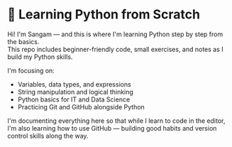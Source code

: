 # 🐍 Learning Python from Scratch

Hi! I'm Sangam — and this is where I'm learning Python step by step from the basics.  
This repo includes beginner-friendly code, small exercises, and notes as I build my Python skills.

I'm focusing on:

- Variables, data types, and expressions
- String manipulation and logical thinking
- Python basics for IT and Data Science
- Practicing Git and GitHub alongside Python

I'm documenting everything here so that while I learn to code in the editor,  
I'm also learning how to use GitHub — building good habits and version control skills along the way.
